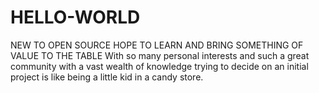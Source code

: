 # HELLO-WORLD
NEW TO OPEN SOURCE HOPE TO LEARN AND BRING SOMETHING OF VALUE TO THE TABLE
With so many personal interests and such a great community with a vast wealth of knowledge trying to decide on an initial project is like being a little kid in a candy store.
